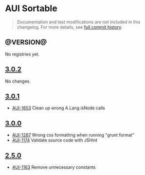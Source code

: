 # AUI Sortable

> Documentation and test modifications are not included in this changelog. For more details, see [full commit history](https://github.com/liferay/alloy-ui/commits/master/src/aui-sortable).

## @VERSION@

No registries yet.

## [3.0.2](https://github.com/liferay/alloy-ui/releases/tag/3.0.2)

No changes.

## [3.0.1](https://github.com/liferay/alloy-ui/releases/tag/3.0.1)

* [AUI-1653](https://issues.liferay.com/browse/AUI-1653) Clean up wrong A.Lang.isNode calls

## [3.0.0](https://github.com/liferay/alloy-ui/releases/tag/3.0.0)

* [AUI-1287](https://issues.liferay.com/browse/AUI-1287) Wrong css formatting when running "grunt format"
* [AUI-1174](https://issues.liferay.com/browse/AUI-1174) Validate source code with JSHint

## [2.5.0](https://github.com/liferay/alloy-ui/releases/tag/2.5.0)

* [AUI-1163](https://issues.liferay.com/browse/AUI-1163) Remove unnecessary constants

